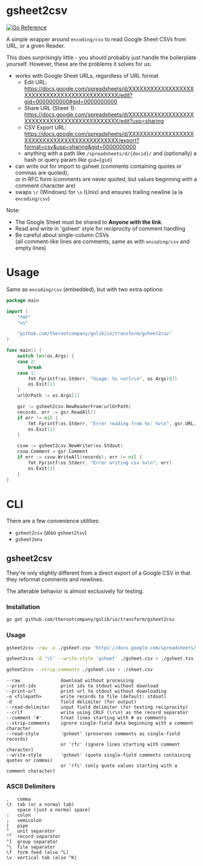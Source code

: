 # gsheet2csv

[![Go Reference](https://pkg.go.dev/badge/github.com/therootcompany/golib/io/transform/gsheet2csv.svg)](https://pkg.go.dev/github.com/therootcompany/golib/io/transform/gsheet2csv)

A simple wrapper around `encoding/csv` to read Google Sheet CSVs from URL, or a given Reader.

This does surprisingly little - you should probably just handle the boilerplate yourself. However, these are the problems it solves for us:

- works with Google Sheet URLs, regardless of URL format
   - Edit URL: <https://docs.google.com/spreadsheets/d/XXXXXXXXXXXXXXXXXXXXXXXXXXXXXXXXXXXXXXXXXXXX/edit?gid=0000000000#gid=0000000000>
   - Share URL (Sheet 1): <https://docs.google.com/spreadsheets/d/XXXXXXXXXXXXXXXXXXXXXXXXXXXXXXXXXXXXXXXXXXXX/edit?usp=sharing>
   - CSV Export URL: <https://docs.google.com/spreadsheets/d/XXXXXXXXXXXXXXXXXXXXXXXXXXXXXXXXXXXXXXXXXXXX/export?format=csv&usp=sharing&gid=0000000000>
   - anything with a path like `/spreadsheets/d/{docid}/` and (optionally) a hash or query param like `gid={gid}`
- can write out for import to gsheet (comments containing quotes or commas are quoted), \
  or in RFC form (comments are never quoted, but values beginning with a comment character are)
- swaps `\r` (Windows) for `\n` (Unix) and ensures trailing newline (a la `encoding/csv`)

Note:

- The Google Sheet must be shared to **Anyone with the link**.
- Read and write in 'gsheet' style for reciprocity of comment handling
- Be careful about single-column CSVs \
  (all comment-like lines are comments, same as with `encoding/csv` and empty lines)

# Usage

Same as `encoding/csv` (embedded), but with two extra options:

```go
package main

import (
	"fmt"
	"os"

	"github.com/therootcompany/golib/io/transform/gsheet2csv"
)

func main() {
	switch len(os.Args) {
	case 2:
		break
	case 1:
		fmt.Fprintf(os.Stderr, "Usage: %s <url>\n", os.Args[0])
		os.Exit(1)
	}
	urlOrPath := os.Args[1]

	gsr := gsheet2csv.NewReaderFrom(urlOrPath)
	records, err := gsr.ReadAll()
	if err != nil {
		fmt.Fprintf(os.Stderr, "Error reading from %s: %v\n", gsr.URL, err)
		os.Exit(1)
	}

	csvw := gsheet2csv.NewWriter(os.Stdout)
	csvw.Comment = gsr.Comment
	if err := csvw.WriteAll(records); err != nil {
		fmt.Fprintf(os.Stderr, "Error writing csv %v\n", err)
		os.Exit(1)
	}
}
```

# CLI

There are a few convenience utilities:

- `gsheet2csv` (also `gsheet2tsv`)
- `gsheet2env`

## gsheet2csv

They're only slightly different from a direct export of a Google CSV in that they reformat comments and newlines.

The alterable behavior is almost exclusively for testing.

### Installation

```sh
go get github.com/therootcompany/golib/io/transform/gsheet2csv
```

### Usage

```sh
gsheet2csv -raw -o ./gsheet.csv 'https://docs.google.com/spreadsheets/...'

gsheet2csv -d '\t' --write-style 'gsheet' ./gsheet.csv > ./gsheet.tsv

gsheet2csv --strip-comments ./gsheet.csv > ./sheet.csv
```

```text
--raw               download without processing
--print-ids         print ids to stdout without download
--print-url         print url to stdout without downloading
-o <filepath>       write records to file (default: stdout)
-d                  field delimiter (for output)
--read-delimiter    input field delimiter (for testing reciprocity)
--crlf              write using CRLF (\r\n) as the record separator
--comment '#'       treat lines starting with # as comments
--strip-comments    ignore single-field data beginning with a comment character
--read-style        'gsheet' (preserves comments as single-field records)
                    or 'rfc' (ignore lines starting with comment character)
--write-style       'gsheet' (quote single-field comments containing quotes or commas)
                    or 'rfc' (only quote values starting with a comment character)
```

### ASCII Delimiters

```
,   comma
\t  tab (or a normal tab)
    space (just a normal space)
:   colon
;   semicolon
|   pipe
^_  unit separator
^^  record separator
^]  group separator
^\  file separator
\f  form feed (also ^L)
\v  vertical tab (also ^K)
```
